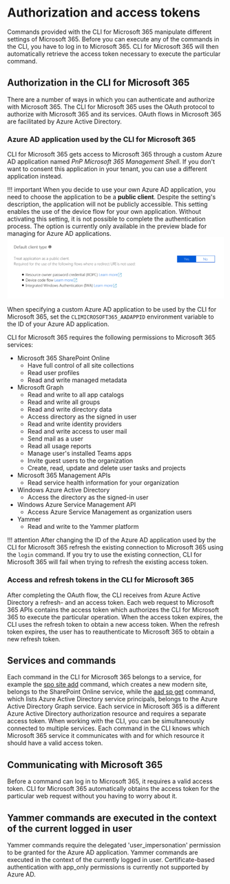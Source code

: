 # Authorization and access tokens

Commands provided with the CLI for Microsoft 365 manipulate different settings of Microsoft 365. Before you can execute any of the commands in the CLI, you have to log in to Microsoft 365. CLI for Microsoft 365 will then automatically retrieve the access token necessary to execute the particular command.

## Authorization in the CLI for Microsoft 365

There are a number of ways in which you can authenticate and authorize with Microsoft 365. The CLI for Microsoft 365 uses the OAuth protocol to authorize with Microsoft 365 and its services. OAuth flows in Microsoft 365 are facilitated by Azure Active Directory.

### Azure AD application used by the CLI for Microsoft 365

CLI for Microsoft 365 gets access to Microsoft 365 through a custom Azure AD application named _PnP Microsoft 365 Management Shell_. If you don't want to consent this application in your tenant, you can use a different application instead.

!!! important
    When you decide to use your own Azure AD application, you need to choose the application to be a **public client**. Despite the setting's description, the application will not be publicly accessible. This setting enables the use of the device flow for your own application. Without activating this setting, it is not possible to complete the authentication process. The option is currently only available in the preview blade for managing for Azure AD applications.
    [![The 'public client' enabled for an Azure AD application](../images/activate-public-client-aad-app.png)](../images/activate-public-client-aad-app.png)

When specifying a custom Azure AD application to be used by the CLI for Microsoft 365, set the `CLIMICROSOFT365_AADAPPID` environment variable to the ID of your Azure AD application.

CLI for Microsoft 365 requires the following permissions to Microsoft 365 services:

- Microsoft 365 SharePoint Online
  - Have full control of all site collections
  - Read user profiles
  - Read and write managed metadata
- Microsoft Graph
  - Read and write to all app catalogs
  - Read and write all groups
  - Read and write directory data
  - Access directory as the signed in user
  - Read and write identity providers
  - Read and write access to user mail
  - Send mail as a user
  - Read all usage reports
  - Manage user's installed Teams apps
  - Invite guest users to the organization
  - Create, read, update and delete user tasks and projects
- Microsoft 365 Management APIs
  - Read service health information for your organization
- Windows Azure Active Directory
  - Access the directory as the signed-in user
- Windows Azure Service Management API
  - Access Azure Service Management as organization users
- Yammer
  - Read and write to the Yammer platform

!!! attention
    After changing the ID of the Azure AD application used by the CLI for Microsoft 365 refresh the existing connection to Microsoft 365 using the `login` command. If you try to use the existing connection, CLI for Microsoft 365 will fail when trying to refresh the existing access token.

### Access and refresh tokens in the CLI for Microsoft 365

After completing the OAuth flow, the CLI receives from Azure Active Directory a refresh- and an access token. Each web request to Microsoft 365 APIs contains the access token which authorizes the CLI for Microsoft 365 to execute the particular operation. When the access token expires, the CLI uses the refresh token to obtain a new access token. When the refresh token expires, the user has to reauthenticate to Microsoft 365 to obtain a new refresh token.

## Services and commands

Each command in the CLI for Microsoft 365 belongs to a service, for example the [spo site add](../cmd/spo/site/site-add.md) command, which creates a new modern site, belongs to the SharePoint Online service, while the [aad sp get](../cmd/aad/sp/sp-get.md) command, which lists Azure Active Directory service principals, belongs to the Azure Active Directory Graph service. Each service in Microsoft 365 is a different Azure Active Directory authorization resource and requires a separate access token. When working with the CLI, you can be simultaneously connected to multiple services. Each command in the CLI knows which Microsoft 365 service it communicates with and for which resource it should have a valid access token.

## Communicating with Microsoft 365

Before a command can log in to Microsoft 365, it requires a valid access token. CLI for Microsoft 365 automatically obtains the access token for the particular web request without you having to worry about it.

## Yammer commands are executed in the context of the current logged in user

Yammer commands require the delegated 'user_impersonation' permission to be granted for the Azure AD application. Yammer commands are executed in the context of the currently logged in user. Certificate-based authentication with app_only permissions is currently not supported by Azure AD.
